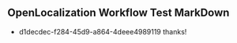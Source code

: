 ## OpenLocalization Workflow Test MarkDown
* d1decdec-f284-45d9-a864-4deee4989119 thanks!

<!--HONumber=Jul16_HO4-->


